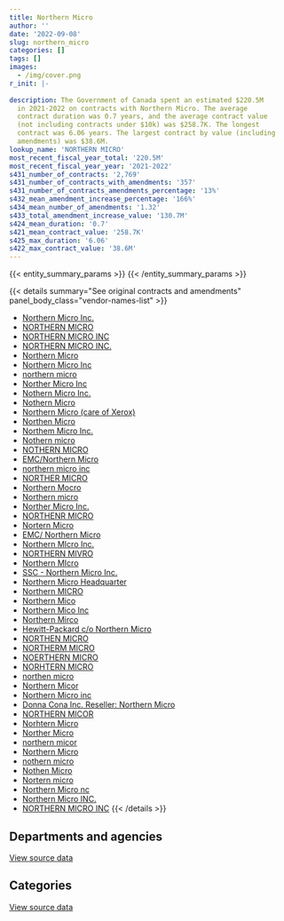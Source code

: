 ```yaml
---
title: Northern Micro
author: ''
date: '2022-09-08'
slug: northern_micro
categories: []
tags: []
images:
  - /img/cover.png
r_init: |-
  
description: The Government of Canada spent an estimated $220.5M
  in 2021-2022 on contracts with Northern Micro. The average
  contract duration was 0.7 years, and the average contract value
  (not including contracts under $10k) was $258.7K. The longest
  contract was 6.06 years. The largest contract by value (including
  amendments) was $38.6M.
lookup_name: 'NORTHERN MICRO'
most_recent_fiscal_year_total: '220.5M'
most_recent_fiscal_year_year: '2021-2022'
s431_number_of_contracts: '2,769'
s431_number_of_contracts_with_amendments: '357'
s431_number_of_contracts_amendments_percentage: '13%'
s432_mean_amendment_increase_percentage: '166%'
s434_mean_number_of_amendments: '1.32'
s433_total_amendment_increase_value: '130.7M'
s424_mean_duration: '0.7'
s421_mean_contract_value: '258.7K'
s425_max_duration: '6.06'
s422_max_contract_value: '38.6M'
---
```


<script src="/rmarkdown-libs/htmlwidgets/htmlwidgets.js"></script>
<link href="/rmarkdown-libs/datatables-css/datatables-crosstalk.css" rel="stylesheet" />
<script src="/rmarkdown-libs/datatables-binding/datatables.js"></script>
<script src="/rmarkdown-libs/jquery/jquery-3.6.0.min.js"></script>
<link href="/rmarkdown-libs/dt-core-bootstrap/css/dataTables.bootstrap.min.css" rel="stylesheet" />
<link href="/rmarkdown-libs/dt-core-bootstrap/css/dataTables.bootstrap.extra.css" rel="stylesheet" />
<script src="/rmarkdown-libs/dt-core-bootstrap/js/jquery.dataTables.min.js"></script>
<script src="/rmarkdown-libs/dt-core-bootstrap/js/dataTables.bootstrap.min.js"></script>
<link href="/rmarkdown-libs/crosstalk/css/crosstalk.min.css" rel="stylesheet" />
<script src="/rmarkdown-libs/crosstalk/js/crosstalk.min.js"></script>
<script src="/rmarkdown-libs/htmlwidgets/htmlwidgets.js"></script>
<link href="/rmarkdown-libs/datatables-css/datatables-crosstalk.css" rel="stylesheet" />
<script src="/rmarkdown-libs/datatables-binding/datatables.js"></script>
<script src="/rmarkdown-libs/jquery/jquery-3.6.0.min.js"></script>
<link href="/rmarkdown-libs/dt-core-bootstrap/css/dataTables.bootstrap.min.css" rel="stylesheet" />
<link href="/rmarkdown-libs/dt-core-bootstrap/css/dataTables.bootstrap.extra.css" rel="stylesheet" />
<script src="/rmarkdown-libs/dt-core-bootstrap/js/jquery.dataTables.min.js"></script>
<script src="/rmarkdown-libs/dt-core-bootstrap/js/dataTables.bootstrap.min.js"></script>
<link href="/rmarkdown-libs/crosstalk/css/crosstalk.min.css" rel="stylesheet" />
<script src="/rmarkdown-libs/crosstalk/js/crosstalk.min.js"></script>

{{< entity_summary_params >}}
{{< /entity_summary_params >}}

{{< details summary="See original contracts and amendments" panel_body_class="vendor-names-list" >}}
- [Northern Micro Inc.](https://search.open.canada.ca/en/ct/?sort=contract_value_f%20desc&page=1&search_text=%22Northern%20Micro%20Inc.%22)
- [NORTHERN MICRO](https://search.open.canada.ca/en/ct/?sort=contract_value_f%20desc&page=1&search_text=%22NORTHERN%20MICRO%22)
- [NORTHERN MICRO INC](https://search.open.canada.ca/en/ct/?sort=contract_value_f%20desc&page=1&search_text=%22NORTHERN%20MICRO%20INC%22)
- [NORTHERN MICRO INC.](https://search.open.canada.ca/en/ct/?sort=contract_value_f%20desc&page=1&search_text=%22NORTHERN%20MICRO%20INC.%22)
- [Northern Micro](https://search.open.canada.ca/en/ct/?sort=contract_value_f%20desc&page=1&search_text=%22Northern%20Micro%22)
- [Northern Micro Inc](https://search.open.canada.ca/en/ct/?sort=contract_value_f%20desc&page=1&search_text=%22Northern%20Micro%20Inc%22)
- [northern micro](https://search.open.canada.ca/en/ct/?sort=contract_value_f%20desc&page=1&search_text=%22northern%20micro%22)
- [Norther Micro Inc](https://search.open.canada.ca/en/ct/?sort=contract_value_f%20desc&page=1&search_text=%22Norther%20Micro%20Inc%22)
- [Nothern Micro Inc.](https://search.open.canada.ca/en/ct/?sort=contract_value_f%20desc&page=1&search_text=%22Nothern%20Micro%20Inc.%22)
- [Nothern Micro](https://search.open.canada.ca/en/ct/?sort=contract_value_f%20desc&page=1&search_text=%22Nothern%20Micro%22)
- [Northern Micro (care of Xerox)](https://search.open.canada.ca/en/ct/?sort=contract_value_f%20desc&page=1&search_text=%22Northern%20Micro%20%28care%20of%20Xerox%29%22)
- [Northen Micro](https://search.open.canada.ca/en/ct/?sort=contract_value_f%20desc&page=1&search_text=%22Northen%20Micro%22)
- [Northem Micro Inc.](https://search.open.canada.ca/en/ct/?sort=contract_value_f%20desc&page=1&search_text=%22Northem%20Micro%20Inc.%22)
- [Nothern micro](https://search.open.canada.ca/en/ct/?sort=contract_value_f%20desc&page=1&search_text=%22Nothern%20micro%22)
- [NOTHERN MICRO](https://search.open.canada.ca/en/ct/?sort=contract_value_f%20desc&page=1&search_text=%22NOTHERN%20MICRO%22)
- [EMC/Northern Micro](https://search.open.canada.ca/en/ct/?sort=contract_value_f%20desc&page=1&search_text=%22EMC%2fNorthern%20Micro%22)
- [northern micro inc](https://search.open.canada.ca/en/ct/?sort=contract_value_f%20desc&page=1&search_text=%22northern%20micro%20inc%22)
- [NORTHER MICRO](https://search.open.canada.ca/en/ct/?sort=contract_value_f%20desc&page=1&search_text=%22NORTHER%20MICRO%22)
- [Northern Mocro](https://search.open.canada.ca/en/ct/?sort=contract_value_f%20desc&page=1&search_text=%22Northern%20Mocro%22)
- [Northern micro](https://search.open.canada.ca/en/ct/?sort=contract_value_f%20desc&page=1&search_text=%22Northern%20micro%22)
- [Norther Micro Inc.](https://search.open.canada.ca/en/ct/?sort=contract_value_f%20desc&page=1&search_text=%22Norther%20Micro%20Inc.%22)
- [NORTHENR MICRO](https://search.open.canada.ca/en/ct/?sort=contract_value_f%20desc&page=1&search_text=%22NORTHENR%20MICRO%22)
- [Nortern Micro](https://search.open.canada.ca/en/ct/?sort=contract_value_f%20desc&page=1&search_text=%22Nortern%20Micro%22)
- [EMC/ Northern Micro](https://search.open.canada.ca/en/ct/?sort=contract_value_f%20desc&page=1&search_text=%22EMC%2f%20Northern%20Micro%22)
- [Northern MIcro Inc.](https://search.open.canada.ca/en/ct/?sort=contract_value_f%20desc&page=1&search_text=%22Northern%20MIcro%20Inc.%22)
- [NORTHERN MIVRO](https://search.open.canada.ca/en/ct/?sort=contract_value_f%20desc&page=1&search_text=%22NORTHERN%20MIVRO%22)
- [Northern MIcro](https://search.open.canada.ca/en/ct/?sort=contract_value_f%20desc&page=1&search_text=%22Northern%20MIcro%22)
- [SSC - Northern Micro Inc.](https://search.open.canada.ca/en/ct/?sort=contract_value_f%20desc&page=1&search_text=%22SSC%20-%20Northern%20Micro%20Inc.%22)
- [Northern Micro Headquarter](https://search.open.canada.ca/en/ct/?sort=contract_value_f%20desc&page=1&search_text=%22Northern%20Micro%20Headquarter%22)
- [Northern MICRO](https://search.open.canada.ca/en/ct/?sort=contract_value_f%20desc&page=1&search_text=%22Northern%20MICRO%22)
- [Northern Mico](https://search.open.canada.ca/en/ct/?sort=contract_value_f%20desc&page=1&search_text=%22Northern%20Mico%22)
- [Northern Mico Inc](https://search.open.canada.ca/en/ct/?sort=contract_value_f%20desc&page=1&search_text=%22Northern%20Mico%20Inc%22)
- [Northern Mirco](https://search.open.canada.ca/en/ct/?sort=contract_value_f%20desc&page=1&search_text=%22Northern%20Mirco%22)
- [Hewitt-Packard c/o Northern Micro](https://search.open.canada.ca/en/ct/?sort=contract_value_f%20desc&page=1&search_text=%22Hewitt-Packard%20c%2fo%20Northern%20Micro%22)
- [NORTHEN MICRO](https://search.open.canada.ca/en/ct/?sort=contract_value_f%20desc&page=1&search_text=%22NORTHEN%20MICRO%22)
- [NORTHERM MICRO](https://search.open.canada.ca/en/ct/?sort=contract_value_f%20desc&page=1&search_text=%22NORTHERM%20MICRO%22)
- [NOERTHERN MICRO](https://search.open.canada.ca/en/ct/?sort=contract_value_f%20desc&page=1&search_text=%22NOERTHERN%20MICRO%22)
- [NORHTERN MICRO](https://search.open.canada.ca/en/ct/?sort=contract_value_f%20desc&page=1&search_text=%22NORHTERN%20MICRO%22)
- [northen micro](https://search.open.canada.ca/en/ct/?sort=contract_value_f%20desc&page=1&search_text=%22northen%20micro%22)
- [Northern Micor](https://search.open.canada.ca/en/ct/?sort=contract_value_f%20desc&page=1&search_text=%22Northern%20Micor%22)
- [Northern Micro inc](https://search.open.canada.ca/en/ct/?sort=contract_value_f%20desc&page=1&search_text=%22Northern%20Micro%20inc%22)
- [Donna Cona Inc. Reseller: Northern Micro](https://search.open.canada.ca/en/ct/?sort=contract_value_f%20desc&page=1&search_text=%22Donna%20Cona%20Inc.%20Reseller%3a%20Northern%20Micro%22)
- [NORTHERN MICOR](https://search.open.canada.ca/en/ct/?sort=contract_value_f%20desc&page=1&search_text=%22NORTHERN%20MICOR%22)
- [Norhtern Micro](https://search.open.canada.ca/en/ct/?sort=contract_value_f%20desc&page=1&search_text=%22Norhtern%20Micro%22)
- [Norther Micro](https://search.open.canada.ca/en/ct/?sort=contract_value_f%20desc&page=1&search_text=%22Norther%20Micro%22)
- [northern micor](https://search.open.canada.ca/en/ct/?sort=contract_value_f%20desc&page=1&search_text=%22northern%20micor%22)
- [Northern Micro](https://search.open.canada.ca/en/ct/?sort=contract_value_f%20desc&page=1&search_text=%22Northern%20%20Micro%22)
- [nothern micro](https://search.open.canada.ca/en/ct/?sort=contract_value_f%20desc&page=1&search_text=%22nothern%20micro%22)
- [Nothen Micro](https://search.open.canada.ca/en/ct/?sort=contract_value_f%20desc&page=1&search_text=%22Nothen%20Micro%22)
- [Nortern micro](https://search.open.canada.ca/en/ct/?sort=contract_value_f%20desc&page=1&search_text=%22Nortern%20micro%22)
- [Northern Micro nc](https://search.open.canada.ca/en/ct/?sort=contract_value_f%20desc&page=1&search_text=%22Northern%20Micro%20nc%22)
- [Northern Micro INC.](https://search.open.canada.ca/en/ct/?sort=contract_value_f%20desc&page=1&search_text=%22Northern%20Micro%20INC.%22)
- [NORTHERN MICRO INC](https://search.open.canada.ca/en/ct/?sort=contract_value_f%20desc&page=1&search_text=%22NORTHERN%20%20MICRO%20INC%22)
{{< /details >}}

## Departments and agencies

<div id="htmlwidget-1" style="width:100%;height:auto;" class="datatables html-widget"></div>
<script type="application/json" data-for="htmlwidget-1">{"x":{"style":"bootstrap","filter":"none","vertical":false,"data":[["<a href=\"/departments/aafc-aac/\">Agriculture and Agri-Food Canada<\/a>","<a href=\"/departments/aandc-aadnc/\">Crown-Indigenous Relations and Northern Affairs Canada<\/a>","<a href=\"/departments/acoa-apeca/\">Atlantic Canada Opportunities Agency<\/a>","<a href=\"/departments/atssc-scdata/\">Administrative Tribunals Support Service of Canada<\/a>","<a href=\"/departments/cannor/\">Canadian Northern Economic Development Agency<\/a>","<a href=\"/departments/cas-satj/\">Courts Administration Service<\/a>","<a href=\"/departments/cbsa-asfc/\">Canada Border Services Agency<\/a>","<a href=\"/departments/ccohs-cchst/\">Canadian Centre for Occupational Health and Safety<\/a>","<a href=\"/departments/ced-dec/\">Canada Economic Development for Quebec Regions<\/a>","<a href=\"/departments/cer-rec/\">Canada Energy Regulator<\/a>","<a href=\"/departments/cfia-acia/\">Canadian Food Inspection Agency<\/a>","<a href=\"/departments/cgc-ccg/\">Canadian Grain Commission<\/a>","<a href=\"/departments/chrc-ccdp/\">Canadian Human Rights Commission<\/a>","<a href=\"/departments/cic/\">Immigration, Refugees and Citizenship Canada<\/a>","<a href=\"/departments/cics-scic/\">Canadian Intergovernmental Conference Secretariat<\/a>","<a href=\"/departments/cihr-irsc/\">Canadian Institutes of Health Research<\/a>","<a href=\"/departments/cnsc-ccsn/\">Canadian Nuclear Safety Commission<\/a>","<a href=\"/departments/cra-arc/\">Canada Revenue Agency<\/a>","<a href=\"/departments/crtc/\">Canadian Radio-television and Telecommunications Commission<\/a>","<a href=\"/departments/csa-asc/\">Canadian Space Agency<\/a>","<a href=\"/departments/csc-scc/\">Correctional Service of Canada<\/a>","<a href=\"/departments/csps-efpc/\">Canada School of Public Service<\/a>","<a href=\"/departments/cta-otc/\">Canadian Transportation Agency<\/a>","<a href=\"/departments/dfatd-maecd/\">Global Affairs Canada<\/a>","<a href=\"/departments/dfo-mpo/\">Fisheries and Oceans Canada<\/a>","<a href=\"/departments/dnd-mdn/\">National Defence<\/a>","<a href=\"/departments/ec/\">Environment and Climate Change Canada<\/a>","<a href=\"/departments/elections/\">Elections Canada<\/a>","<a href=\"/departments/esdc-edsc/\">Employment and Social Development Canada<\/a>","<a href=\"/departments/fcac-acfc/\">Financial Consumer Agency of Canada<\/a>","<a href=\"/departments/feddevontario/\">Federal Economic Development Agency for Southern Ontario<\/a>","<a href=\"/departments/fin/\">Department of Finance Canada<\/a>","<a href=\"/departments/hc-sc/\">Health Canada<\/a>","<a href=\"/departments/iaac-aeic/\">Impact Assessment Agency of Canada<\/a>","<a href=\"/departments/ic/\">Innovation, Science and Economic Development Canada<\/a>","<a href=\"/departments/iic-iac/\">Invest in Canada<\/a>","<a href=\"/departments/infc/\">Infrastructure Canada<\/a>","<a href=\"/departments/irb-cisr/\">Immigration and Refugee Board of Canada<\/a>","<a href=\"/departments/isc-sac/\">Indigenous Services Canada<\/a>","<a href=\"/departments/jus/\">Department of Justice Canada<\/a>","<a href=\"/departments/lac-bac/\">Library and Archives Canada<\/a>","<a href=\"/departments/mgerc-ceegm/\">Military Grievances External Review Committee<\/a>","<a href=\"/departments/nbc-ccbn/\">The National Battlefields Commission<\/a>","<a href=\"/departments/nfb-onf/\">National Film Board<\/a>","<a href=\"/departments/nrc-cnrc/\">National Research Council Canada<\/a>","<a href=\"/departments/nrcan-rncan/\">Natural Resources Canada<\/a>","<a href=\"/departments/nserc-crsng/\">Natural Sciences and Engineering Research Council of Canada<\/a>","<a href=\"/departments/nsira-ossnr/\">National Security and Intelligence Review Agency<\/a>","<a href=\"/departments/oag-bvg/\">Office of the Auditor General of Canada<\/a>","<a href=\"/departments/oci-bec/\">The Correctional Investigator Canada<\/a>","<a href=\"/departments/ocl-cal/\">Office of the Commissioner of Lobbying of Canada<\/a>","<a href=\"/departments/oic-ci/\">Office of the Information Commissioner of Canada<\/a>","<a href=\"/departments/opc-cpvp/\">Office of the Privacy Commissioner of Canada<\/a>","<a href=\"/departments/osfi-bsif/\">Office of the Superintendent of Financial Institutions Canada<\/a>","<a href=\"/departments/osgg-bsgg/\">Office of the Secretary to the Governor General<\/a>","<a href=\"/departments/pbc-clcc/\">Parole Board of Canada<\/a>","<a href=\"/departments/pc/\">Parks Canada<\/a>","<a href=\"/departments/pch/\">Canadian Heritage<\/a>","<a href=\"/departments/pco-bcp/\">Privy Council Office<\/a>","<a href=\"/departments/phac-aspc/\">Public Health Agency of Canada<\/a>","<a href=\"/departments/pmprb-cepmb/\">Patented Medicine Prices Review Board Canada<\/a>","<a href=\"/departments/ppsc-sppc/\">Public Prosecution Service of Canada<\/a>","<a href=\"/departments/ps-sp/\">Public Safety Canada<\/a>","<a href=\"/departments/psc-cfp/\">Public Service Commission of Canada<\/a>","<a href=\"/departments/pwgsc-tpsgc/\">Public Services and Procurement Canada<\/a>","<a href=\"/departments/rcmp-grc/\">Royal Canadian Mounted Police<\/a>","<a href=\"/departments/sirc-csars/\">Security Intelligence Review Committee<\/a>","<a href=\"/departments/ssc-spc/\">Shared Services Canada<\/a>","<a href=\"/departments/sshrc-crsh/\">Social Sciences and Humanities Research Council of Canada<\/a>","<a href=\"/departments/statcan/\">Statistics Canada<\/a>","<a href=\"/departments/tbs-sct/\">Treasury Board of Canada Secretariat<\/a>","<a href=\"/departments/tc/\">Transport Canada<\/a>","<a href=\"/departments/tsb-bst/\">Transportation Safety Board of Canada<\/a>","<a href=\"/departments/vac-acc/\">Veterans Affairs Canada<\/a>","<a href=\"/departments/vrab-tacra/\">Veterans Review and Appeal Board<\/a>","<a href=\"/departments/wage/\">Department for Women and Gender Equality<\/a>"],[1685279.31,2276647.37,null,28889.79,136698.61,null,1744818.29,1931.99,null,20235.6,51089.04,null,null,67826.18,6616.14,null,null,5537703.79,474586.86,10903.43,84322.34,878472.53,45784.13,1091247.74,3006210.12,12752763.35,205462.76,909195.56,3523458.8,38710.77,283221.01,63188.62,1826526.34,null,5877341.49,null,117741.11,null,2233353.31,2428997.37,34331.07,24754.82,null,null,2263909.93,633021.62,null,null,40983.74,null,19563.91,44280.16,null,48429.47,null,null,78490.51,648734.98,1056909.63,774327.57,null,39329.86,302018.78,null,9330345.84,1501528.78,42627.12,12411161.62,null,18814.5,1580426.74,296549.48,87403.62,711002.65,13851.45,null],[516438.73,464636.9,null,52087.02,null,17877.45,784426.52,10538.1,20178.12,null,381027.39,null,45087,149571.51,16445.83,54379.09,45510.75,836249.31,458717,null,195199.58,76657.03,48816.87,415496.95,2645956.16,13125241.64,126161.02,102194.23,1697750.06,209104.24,null,55105.58,1380340.67,8247.58,330547.01,null,191385.57,null,99557.59,435022.92,12945.04,null,65602,114147.16,659117.23,149505.23,10283,null,46271.24,null,null,null,null,14190.41,32589.04,null,40329.93,258576.32,350719.91,1386509.3,72395.93,null,47662.88,null,9210762.57,1855188.41,null,17340690.21,null,3796875.14,662955.04,1051645.19,null,343777.96,49122.43,null],[531798.87,null,265166.2,305998.28,null,null,136833.63,null,495325.36,57960,6188142.3,47915.85,188349.31,501689.6,null,478917.66,1126058.46,39469209.23,601103.27,142060.63,1355312.87,38123.9,54104.61,719941.58,3817309.59,26333193.79,538650.52,2175145.55,3302727,45602.28,null,989417.28,5106399.39,21724.69,3069239.51,null,260411.67,438948.93,3503756.51,331188.69,null,null,78459,545334.4,1213633.63,8036679.5,130267.45,102089.85,null,12978.05,null,null,null,54365.43,231959.33,26161.65,105084.28,3406779.22,1578485.95,6054352.52,null,456591.15,1715964.32,624624.11,1600846.67,7042432.86,null,25161542.44,null,3083410.66,2268387.16,3041871.64,337087.27,225845.63,null,132400.22],[2277895.89,null,166845.64,153415.8,null,null,3909671.28,null,1237299.49,895341.9,1409291.25,32694.16,null,1416370.41,null,130710.49,48993.27,35047926.61,null,213224.59,null,122943.94,16888.08,197450.99,11855331.69,64226514.86,904170.93,1278433.6,22556145.45,null,null,null,3219182.55,55395.49,2009309.29,30215,1003488.68,160180.99,3773591.84,441402.76,null,null,91322.7,2091.99,1455259.48,1945045.79,297401.75,null,73669.22,null,250881.06,80635.48,92992.12,107231.49,51289.57,84854.53,464430.83,1430211.17,3149536.61,3573970.91,null,815702.53,2390990.02,62256.66,1146253.62,3398289.22,null,34207450.02,337311.27,911875.43,1852484.22,3402068.39,null,null,58348.64,null]],"container":"<table class=\"table table-striped table-hover row-border order-column display\">\n  <thead>\n    <tr>\n      <th>Department<\/th>\n      <th>2018-2019<\/th>\n      <th>2019-2020<\/th>\n      <th>2020-2021<\/th>\n      <th>2021-2022<\/th>\n    <\/tr>\n  <\/thead>\n<\/table>","options":{"order":[[4,"desc"]],"pageLength":10,"autoWidth":true,"columnDefs":[{"targets":1,"render":"function(data, type, row, meta) {\n    return type !== 'display' ? data : DTWidget.formatCurrency(data, \"$\", 2, 3, \",\", \".\", true, null);\n  }"},{"targets":2,"render":"function(data, type, row, meta) {\n    return type !== 'display' ? data : DTWidget.formatCurrency(data, \"$\", 2, 3, \",\", \".\", true, null);\n  }"},{"targets":3,"render":"function(data, type, row, meta) {\n    return type !== 'display' ? data : DTWidget.formatCurrency(data, \"$\", 2, 3, \",\", \".\", true, null);\n  }"},{"targets":4,"render":"function(data, type, row, meta) {\n    return type !== 'display' ? data : DTWidget.formatCurrency(data, \"$\", 2, 3, \",\", \".\", true, null);\n  }"},{"width":"16%","targets":[1,2,3,4]},{"className":"dt-right","targets":[1,2,3,4]}],"orderClasses":false}},"evals":["options.columnDefs.0.render","options.columnDefs.1.render","options.columnDefs.2.render","options.columnDefs.3.render"],"jsHooks":[]}</script>
<p class="text-right">
<a href="https://github.com/GoC-Spending/contracts-data/tree/main/data/out/vendors/northern_micro/summary_by_fiscal_year_by_department.csv" class="source-data-link btn btn-link">View source data</a>
</p>

## Categories

<div id="htmlwidget-2" style="width:100%;height:auto;" class="datatables html-widget"></div>
<script type="application/json" data-for="htmlwidget-2">{"x":{"style":"bootstrap","filter":"none","vertical":false,"data":[["<a href=\"/categories/other/\">(Other)<\/a>","<a href=\"/categories/facilities_and_construction/\">Facilities and construction<\/a>","<a href=\"/categories/office_management/\">Office management<\/a>","<a href=\"/categories/defence/\">Defence<\/a>","<a href=\"/categories/professional_services/\">Professional services<\/a>","<a href=\"/categories/information_technology/\">Information technology<\/a>","<a href=\"/categories/transportation_and_logistics/\">Transportation and logistics<\/a>","<a href=\"/categories/industrial_products_and_services/\">Industrial products and services<\/a>","<a href=\"/categories/human_capital/\">Human capital<\/a>"],[10586.33,272447.9,147931.2,12421698.67,null,66374789.18,14447.76,170120.57,null],[null,217205.94,229635.37,12714620.57,null,49294135.15,null,112219.95,null],[null,223747.83,120604.42,26022495.82,89362.1,143271745.16,48984.86,114141.21,14280],[32683.07,247603.95,98303.63,64199938.27,null,155331660.54,null,613992.2,null]],"container":"<table class=\"table table-striped table-hover row-border order-column display\">\n  <thead>\n    <tr>\n      <th>Category<\/th>\n      <th>2018-2019<\/th>\n      <th>2019-2020<\/th>\n      <th>2020-2021<\/th>\n      <th>2021-2022<\/th>\n    <\/tr>\n  <\/thead>\n<\/table>","options":{"order":[[4,"desc"]],"dom":"t","pageLength":30,"autoWidth":true,"columnDefs":[{"targets":1,"render":"function(data, type, row, meta) {\n    return type !== 'display' ? data : DTWidget.formatCurrency(data, \"$\", 2, 3, \",\", \".\", true, null);\n  }"},{"targets":2,"render":"function(data, type, row, meta) {\n    return type !== 'display' ? data : DTWidget.formatCurrency(data, \"$\", 2, 3, \",\", \".\", true, null);\n  }"},{"targets":3,"render":"function(data, type, row, meta) {\n    return type !== 'display' ? data : DTWidget.formatCurrency(data, \"$\", 2, 3, \",\", \".\", true, null);\n  }"},{"targets":4,"render":"function(data, type, row, meta) {\n    return type !== 'display' ? data : DTWidget.formatCurrency(data, \"$\", 2, 3, \",\", \".\", true, null);\n  }"},{"width":"16%","targets":[1,2,3,4]},{"className":"dt-right","targets":[1,2,3,4]}],"orderClasses":false,"lengthMenu":[10,25,30,50,100]}},"evals":["options.columnDefs.0.render","options.columnDefs.1.render","options.columnDefs.2.render","options.columnDefs.3.render"],"jsHooks":[]}</script>
<p class="text-right">
<a href="https://github.com/GoC-Spending/contracts-data/tree/main/data/out/vendors/northern_micro/summary_by_fiscal_year_by_category.csv" class="source-data-link btn btn-link">View source data</a>
</p>
